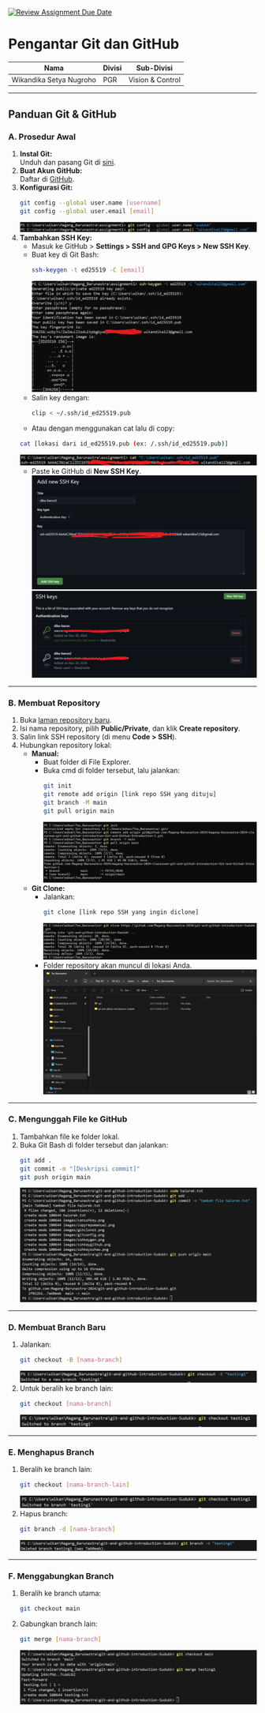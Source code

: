 
[![Review Assignment Due Date](https://classroom.github.com/assets/deadline-readme-button-22041afd0340ce965d47ae6ef1cefeee28c7c493a6346c4f15d667ab976d596c.svg)](https://classroom.github.com/a/tbEHDGEc)  

# Pengantar Git dan GitHub  

| Nama         | Divisi       | Sub-Divisi   |
| ------------ | ------------ | ------------ |
| Wikandika Setya Nugroho| PGR      | Vision & Control   |  

---

## **Panduan Git & GitHub**  

### **A. Prosedur Awal**  
1. **Instal Git:**  
   Unduh dan pasang Git di [sini](https://git-scm.com/downloads).  
2. **Buat Akun GitHub:**  
   Daftar di [GitHub](https://github.com/join).  
3. **Konfigurasi Git:**  
   ```bash
   git config --global user.name [username]
   git config --global user.email [email]
   ```  
   ![Alt Text](images/gitconfig.png)
4. **Tambahkan SSH Key:**  
   - Masuk ke GitHub > **Settings > SSH and GPG Keys > New SSH Key**.  
   - Buat key di Git Bash:  
     ```bash
     ssh-keygen -t ed25519 -C [email]
     ```  
     ![Alt Text](images/sshkeygen.png)
   - Salin key dengan:  
     ```bash
     clip < ~/.ssh/id_ed25519.pub
     ```  
    - Atau dengan menggunakan cat lalu di copy:  
     ```bash
     cat [lokasi dari id_ed25519.pub (ex: /.ssh/id_ed25519.pub)]
     ```  
     ![Alt Text](images/catsshkey.png)
   - Paste ke GitHub di **New SSH Key**.  
     ![Alt Text](images/sshkeygithub.png)
     ![Alt Text](images/sshkeysshow.png)

---

### **B. Membuat Repository**  
1. Buka [laman repository baru](https://github.com/new).  
2. Isi nama repository, pilih **Public/Private**, dan klik **Create repository**.  
3. Salin link SSH repository (di menu **Code > SSH**).  
4. Hubungkan repository lokal:  
   - **Manual:**  
     - Buat folder di File Explorer.  
     - Buka cmd di folder tersebut, lalu jalankan:  
       ```bash
       git init
       git remote add origin [link repo SSH yang dituju]
       git branch -M main
       git pull origin main
       ```  
       ![Alt Text](images/copyrepomanual.png)
   - **Git Clone:**  
     - Jalankan:  
       ```bash
       git clone [link repo SSH yang ingin diclone]
       ```  
       ![Alt Text](images/gitclone1.png)
     - Folder repository akan muncul di lokasi Anda.  
       ![Alt Text](images/folderbarun.png)

---

### **C. Mengunggah File ke GitHub**  
1. Tambahkan file ke folder lokal.  
2. Buka Git Bash di folder tersebut dan jalankan:  
   ```bash
   git add .
   git commit -m "[Deskripsi commit]"
   git push origin main
   ```  
   ![Alt Text](images/tambahfile.png)

---

### **D. Membuat Branch Baru**  
1. Jalankan:  
   ```bash
   git checkout -B [nama-branch]
   ```  
   ![Alt Text](images/bikinbranchbaru.png)
2. Untuk beralih ke branch lain:  
   ```bash
   git checkout [nama-branch]
   ```  
   ![Alt Text](images/pindahkebranchlain.png)

---

### **E. Menghapus Branch**  
1. Beralih ke branch lain:  
   ```bash
   git checkout [nama-branch-lain]
   ```  
   ![Alt Text](images/pindahkebranchlain.png)
2. Hapus branch:  
   ```bash
   git branch -d [nama-branch]
   ```  
   ![Alt Text](images/deletebranch.png)

---

### **F. Menggabungkan Branch**  
1. Beralih ke branch utama:  
   ```bash
   git checkout main
   ```  
2. Gabungkan branch lain:  
   ```bash
   git merge [nama-branch]
   ```  
   ![Alt Text](images/mergingbranch.png)
